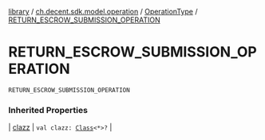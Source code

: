 [library](../../index.md) / [ch.decent.sdk.model.operation](../index.md) / [OperationType](index.md) / [RETURN_ESCROW_SUBMISSION_OPERATION](./-r-e-t-u-r-n_-e-s-c-r-o-w_-s-u-b-m-i-s-s-i-o-n_-o-p-e-r-a-t-i-o-n.md)

# RETURN_ESCROW_SUBMISSION_OPERATION

`RETURN_ESCROW_SUBMISSION_OPERATION`

### Inherited Properties

| [clazz](clazz.md) | `val clazz: `[`Class`](http://docs.oracle.com/javase/6/docs/api/java/lang/Class.html)`<*>?` |

